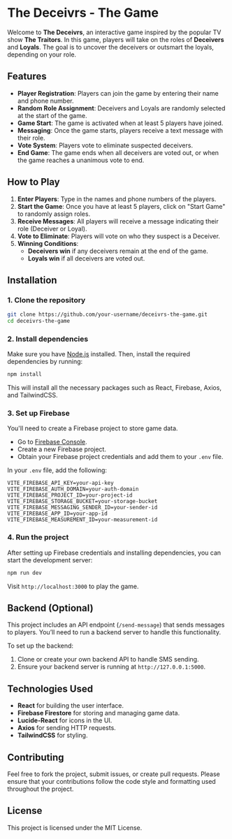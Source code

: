 
# **The Deceivrs - The Game**

Welcome to **The Deceivrs**, an interactive game inspired by the popular TV show **The Traitors**. In this game, players will take on the roles of **Deceivers** and **Loyals**. The goal is to uncover the deceivers or outsmart the loyals, depending on your role.

## **Features**

- **Player Registration**: Players can join the game by entering their name and phone number.
- **Random Role Assignment**: Deceivers and Loyals are randomly selected at the start of the game.
- **Game Start**: The game is activated when at least 5 players have joined.
- **Messaging**: Once the game starts, players receive a text message with their role.
- **Vote System**: Players vote to eliminate suspected deceivers.
- **End Game**: The game ends when all deceivers are voted out, or when the game reaches a unanimous vote to end.

## **How to Play**

1. **Enter Players**: Type in the names and phone numbers of the players.
2. **Start the Game**: Once you have at least 5 players, click on "Start Game" to randomly assign roles.
3. **Receive Messages**: All players will receive a message indicating their role (Deceiver or Loyal).
4. **Vote to Eliminate**: Players will vote on who they suspect is a Deceiver.
5. **Winning Conditions**:
   - **Deceivers win** if any deceivers remain at the end of the game.
   - **Loyals win** if all deceivers are voted out.

## **Installation**

### 1. **Clone the repository**

```bash
git clone https://github.com/your-username/deceivrs-the-game.git
cd deceivrs-the-game
```

### 2. **Install dependencies**

Make sure you have [Node.js](https://nodejs.org/) installed. Then, install the required dependencies by running:

```bash
npm install
```

This will install all the necessary packages such as React, Firebase, Axios, and TailwindCSS.

### 3. **Set up Firebase**

You'll need to create a Firebase project to store game data.

- Go to [Firebase Console](https://console.firebase.google.com/).
- Create a new Firebase project.
- Obtain your Firebase project credentials and add them to your `.env` file.

In your `.env` file, add the following:

```env
VITE_FIREBASE_API_KEY=your-api-key
VITE_FIREBASE_AUTH_DOMAIN=your-auth-domain
VITE_FIREBASE_PROJECT_ID=your-project-id
VITE_FIREBASE_STORAGE_BUCKET=your-storage-bucket
VITE_FIREBASE_MESSAGING_SENDER_ID=your-sender-id
VITE_FIREBASE_APP_ID=your-app-id
VITE_FIREBASE_MEASUREMENT_ID=your-measurement-id
```

### 4. **Run the project**

After setting up Firebase credentials and installing dependencies, you can start the development server:

```bash
npm run dev
```

Visit `http://localhost:3000` to play the game.

## **Backend (Optional)**

This project includes an API endpoint (`/send-message`) that sends messages to players. You’ll need to run a backend server to handle this functionality.

To set up the backend:

1. Clone or create your own backend API to handle SMS sending.
2. Ensure your backend server is running at `http://127.0.0.1:5000`.

## **Technologies Used**

- **React** for building the user interface.
- **Firebase Firestore** for storing and managing game data.
- **Lucide-React** for icons in the UI.
- **Axios** for sending HTTP requests.
- **TailwindCSS** for styling.

## **Contributing**

Feel free to fork the project, submit issues, or create pull requests. Please ensure that your contributions follow the code style and formatting used throughout the project.

## **License**

This project is licensed under the MIT License.
